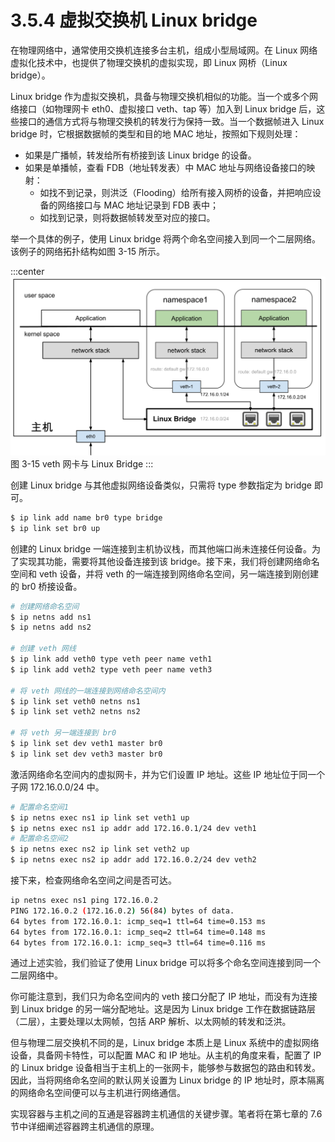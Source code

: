 # 3.5.4 虚拟交换机 Linux bridge

在物理网络中，通常使用交换机连接多台主机，组成小型局域网。在 Linux 网络虚拟化技术中，也提供了物理交换机的虚拟实现，即 Linux 网桥（Linux bridge）。

Linux bridge 作为虚拟交换机，具备与物理交换机相似的功能。当一个或多个网络接口（如物理网卡 eth0、虚拟接口 veth、tap 等）加入到 Linux bridge 后，这些接口的通信方式将与物理交换机的转发行为保持一致。当一个数据帧进入 Linux bridge 时，它根据数据帧的类型和目的地 MAC 地址，按照如下规则处理：

- 如果是广播帧，转发给所有桥接到该 Linux bridge 的设备。
- 如果是单播帧，查看 FDB（地址转发表）中 MAC 地址与网络设备接口的映射：
	- 如找不到记录，则洪泛（Flooding）给所有接入网桥的设备，并把响应设备的网络接口与 MAC 地址记录到 FDB 表中；
	- 如找到记录，则将数据帧转发至对应的接口。

举一个具体的例子，使用 Linux bridge 将两个命名空间接入到同一个二层网络。该例子的网络拓扑结构如图 3-15 所示。

:::center
  ![](../assets/linux-bridge.svg)<br/>
 图 3-15 veth 网卡与 Linux Bridge
:::

创建 Linux bridge 与其他虚拟网络设备类似，只需将 type 参数指定为 bridge 即可。

```bash
$ ip link add name br0 type bridge
$ ip link set br0 up
```

创建的 Linux bridge 一端连接到主机协议栈，而其他端口尚未连接任何设备。为了实现其功能，需要将其他设备连接到该 bridge。接下来，我们将创建网络命名空间和 veth 设备，并将 veth 的一端连接到网络命名空间，另一端连接到刚创建的 br0 桥接设备。

```bash
# 创建网络命名空间
$ ip netns add ns1
$ ip netns add ns2

# 创建 veth 网线
$ ip link add veth0 type veth peer name veth1
$ ip link add veth2 type veth peer name veth3

# 将 veth 网线的一端连接到网络命名空间内
$ ip link set veth0 netns ns1
$ ip link set veth2 netns ns2

# 将 veth 另一端连接到 br0
$ ip link set dev veth1 master br0
$ ip link set dev veth3 master br0
```

激活网络命名空间内的虚拟网卡，并为它们设置 IP 地址。这些 IP 地址位于同一个子网 172.16.0.0/24 中。

```bash
# 配置命名空间1
$ ip netns exec ns1 ip link set veth1 up
$ ip netns exec ns1 ip addr add 172.16.0.1/24 dev veth1
# 配置命名空间2
$ ip netns exec ns2 ip link set veth2 up
$ ip netns exec ns2 ip addr add 172.16.0.2/24 dev veth2
```

接下来，检查网络命名空间之间是否可达。

```bash
ip netns exec ns1 ping 172.16.0.2
PING 172.16.0.2 (172.16.0.2) 56(84) bytes of data.
64 bytes from 172.16.0.1: icmp_seq=1 ttl=64 time=0.153 ms
64 bytes from 172.16.0.1: icmp_seq=2 ttl=64 time=0.148 ms
64 bytes from 172.16.0.1: icmp_seq=3 ttl=64 time=0.116 ms
```

通过上述实验，我们验证了使用 Linux bridge 可以将多个命名空间连接到同一个二层网络中。

你可能注意到，我们只为命名空间内的 veth 接口分配了 IP 地址，而没有为连接到 Linux bridge 的另一端分配地址。这是因为 Linux bridge 工作在数据链路层（二层），主要处理以太网帧，包括 ARP 解析、以太网帧的转发和泛洪。

但与物理二层交换机不同的是，Linux bridge 本质上是 Linux 系统中的虚拟网络设备，具备网卡特性，可以配置 MAC 和 IP 地址。从主机的角度来看，配置了 IP 的 Linux bridge 设备相当于主机上的一张网卡，能够参与数据包的路由和转发。因此，当将网络命名空间的默认网关设置为 Linux bridge 的 IP 地址时，原本隔离的网络命名空间便可以与主机进行网络通信。

实现容器与主机之间的互通是容器跨主机通信的关键步骤。笔者将在第七章的 7.6 节中详细阐述容器跨主机通信的原理。


